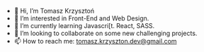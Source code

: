 - 👋 Hi, I’m Tomasz Krzysztoń
- 👀 I’m interested in Front-End and Web Design.
- 🌱 I’m currently learning Javascri[t. React, SASS.
- 💞️ I’m looking to collaborate on some new challenging projects.
- 📫 How to reach me:
tomasz.krzyszton.dev@gmail.com


<!---
TomaszKrzyszton/TomaszKrzyszton is a ✨ special ✨ repository because its `README.md` (this file) appears on your GitHub profile.
You can click the Preview link to take a look at your changes.
--->
